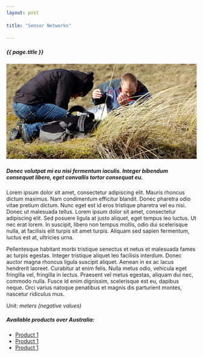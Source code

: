 ```yaml
---
layout: post

title: "Sensor Networks"

---
```


<div class="container">
    <div class="row">
        <div class="col-12 mt-60">
            <h5 class="common-title">{{ page.title }}</h5>
        </div>
        <div class="col-xs-12 col-sm-12 col-ms-9 col-lg-9 col-xl-9 col-xxl-9">
            <div class="common-image pb-5">
                <img src="/assets/img/wales/big/ground-measurements.jpg" class="img-fluid" alt="{{ page.title }}">
            </div>
            <h5 class="font-weight-bold">Donec volutpat mi eu nisi fermentum iaculis. Integer bibendum consequat libero, eget convallis tortor consequat eu.</h5>
            <div class="pt-4">
                <p>Lorem ipsum dolor sit amet, consectetur adipiscing elit. Mauris rhoncus dictum maximus. Nam condimentum efficitur blandit. Donec pharetra odio vitae pretium dictum. Nunc eget est id eros tristique pharetra vel eu nisi. Donec ut malesuada tellus. Lorem ipsum dolor sit amet, consectetur adipiscing elit. Sed posuere ligula at justo aliquet, eget tempus leo luctus. Ut nec erat lorem. In suscipit, libero non tempus mollis, odio dui scelerisque nulla, at facilisis elit turpis sit amet turpis. Aliquam sed sapien fermentum, luctus est at, ultricies urna.</p>
                <p>Pellentesque habitant morbi tristique senectus et netus et malesuada fames ac turpis egestas. Integer tristique aliquet leo facilisis interdum. Donec auctor magna rhoncus ligula suscipit aliquet. Aenean in ex ac lacus hendrerit laoreet. Curabitur at enim felis. Nulla metus odio, vehicula eget fringilla vel, fringilla in lectus. Praesent vel metus egestas, aliquam dui nec, commodo nulla. Fusce id enim dignissim, scelerisque est eu, dapibus neque. Orci varius natoque penatibus et magnis dis parturient montes, nascetur ridiculus mus.</p>
                <p>Unit: <i>meters (negative values)</i></p>
            </div>
            <div class="py-5">
                <h5 class="font-weight-bold mb-4">Available products over Australia:</h5>
                <ul class="list-title">
                    <li class="list-item"><a href="http://google.com/" target="_blank">Product 1</a></li>
                    <li class="list-item"><a href="http://google.com/" target="_blank">Product 1</a></li>
                    <li class="list-item"><a href="http://google.com/" target="_blank">Product 1</a></li>
                </ul>
            </div>
        </div>
    </div>
</div>
